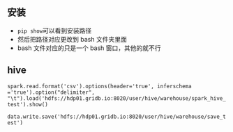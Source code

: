 ## 安装
- ```pip show```可以看到安装路径
- 然后把路径对应更改到 bash 文件夹里面
- bash 文件对应的只是一个 bash 窗口，其他的就不行


## hive 
```spark.read.format('csv').options(header='true', inferschema ='true').option("delimiter", "\t").load('hdfs://hdp01.gridb.io:8020/user/hive/warehouse/spark_hive_test').show()```

```data.write.save('hdfs://hdp01.gridb.io:8020/user/hive/warehouse/save_test')```
